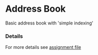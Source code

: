 # Address Book
Basic address book with 'simple indexing'

### Details
For more details see [assignment file](assignment.pdf)
